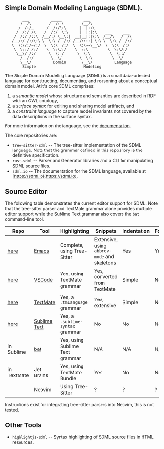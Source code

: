 ## Simple Domain Modeling Language (SDML).

```
        ___          _____          ___
       /  /\        /  /::\        /__/\
      /  /:/_      /  /:/\:\      |  |::\
     /  /:/ /\    /  /:/  \:\     |  |:|:\    ___     ___
    /  /:/ /::\  /__/:/ \__\:|  __|__|:|\:\  /__/\   /  /\
   /__/:/ /:/\:\ \  \:\ /  /:/ /__/::::| \:\ \  \:\ /  /:/
   \  \:\/:/~/:/  \  \:\  /:/  \  \:\~~\__\/  \  \:\  /:/
    \  \::/ /:/    \  \:\/:/    \  \:\         \  \:\/:/
     \__\/ /:/      \  \::/      \  \:\         \  \::/
       /__/:/        \__\/        \  \:\         \__\/
       \__\/          Domain       \__\/          Language
        Simple                      Modeling
```

The Simple Domain Modeling Language (SDML) is a small data-oriented language for constructing, documenting, and
reasoning about a conceptual domain model. At it's core SDML comprises:

1. a *semantic model* whose structure and semantics are described in RDF with an OWL ontology,
2. a *surface syntax* for editing and sharing model artifacts, and
3. a *constraint language* to capture model invariants not covered by the data descriptions in the surface syntax.

For more information on the language, see the [documentation](https://sdml.io/).

The core repositories are:

* `tree-sitter-sdml` -- The tree-sitter implementation of the SDML language. Note that the grammar defined in this
  repository is the definitive specification.
* `rust-sdml` -- Parser and Generator libraries and a CLI for manipulating SDML source files.
* `sdml.io` -- The documentation for the SDML language, available at [https://sdml.io](https://sdml.io).


## Source Editor

The following table demonstrates the current editor support for SDML. Note that the tree-sitter parser and TextMate
grammar alone provides multiple editor support while the Sublime Text grammar also covers the `bat` command-line tool.

| Repo                                                  | Tool                                         | Highlighting                     | Snippets                                     | Indentation | Folding | Linting             | CLI                         |
|-------------------------------------------------------|----------------------------------------------|----------------------------------|----------------------------------------------|-------------|---------|---------------------|-----------------------------|
| [here](https://github.com/sdm-lang/emacs-sdml-mode)   | [Emacs](https://www.gnu.org/software/emacs/) | Complete, using Tree-Sitter      | Extensive, using `abbrev-mode` and skeletons | Yes         | Yes     | Yes, using flycheck | Yes, including in org-mode. |
| [here](https://github.com/sdm-lang/emacs-vscode)      | [VSCode](https://code.visualstudio.com/)     | Yes, using TextMate grammar      | Yes, converted from TextMate                 | Simple      | No      | No                  | Partial                     |
| [here](https://github.com/sdm-lang/SDML.tmbundle)     | [TextMate](https://macromates.com/)          | Yes, a `.tmLanguage` grammar     | Yes, extensive                               | Simple      | No      | No                  | Partial                     |
| [here](https://github.com/sdm-lang/sdml-sublime-text) | [Sublime Text](https://www.sublimetext.com/) | Yes, a `.sublime-syntax` grammar | No                                           | No          | No      | No                  | No                          |
| in Sublime                                            | [bat](https://github.com/sharkdp/bat)        | Yes, using Sublime Text grammar  | N/A                                           | N/A          | N/A      | N/A                  | N/A                          |
| in TextMate                                           | Jet Brains                                   | Yes, using TextMate Bundle       | Yes                                          | No          | No      | No                  | No                          |
|                                                       | Neovim                                       | Using Tree-Sitter                | ?                                            | ?           | ?       | ?                   | ?                           |

Instructions exist for integrating tree-sitter parsers into Neovim, this is not tested.

## Other Tools

* `highlightjs-sdml` -- Syntax highlighting of SDML source files in HTML resources.

